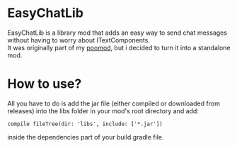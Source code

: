# EasyChatLib
EasyChatLib is a library mod that adds an easy way to send chat messages
without having to worry about ITextComponents.
<br>
It was originally part of my
[poomod](https://www.github.com/wetspaghett/minecraft-poo-mod),
but i decided to turn it into a standalone mod.

# How to use?
All you have to do is add the jar file
(either compiled or downloaded from releases)
into the libs folder in your mod's root directory and add:
```
compile fileTree(dir: 'libs', include: ['*.jar'])
```
inside the dependencies part of your build.gradle file.